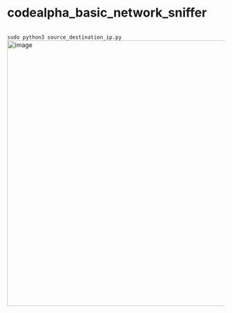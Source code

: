 # codealpha_basic_network_sniffer <br>

<code>
sudo python3 source_destination_ip.py
</code>

<img width="868" height="614" alt="image" src="https://github.com/user-attachments/assets/c21b36a5-eec1-43dd-8e6a-04c865b93746" />
